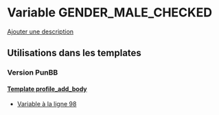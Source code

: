 # Variable GENDER_MALE_CHECKED
[Ajouter une description](https://fa-tvars.appspot.com/var/GENDER_MALE_CHECKED)

## Utilisations dans les templates

### Version PunBB

#### [Template profile_add_body](punbb/profile_add_body.md)
* [Variable &agrave; la ligne 98](../punbb/profile_add_body.tpl#L98)
